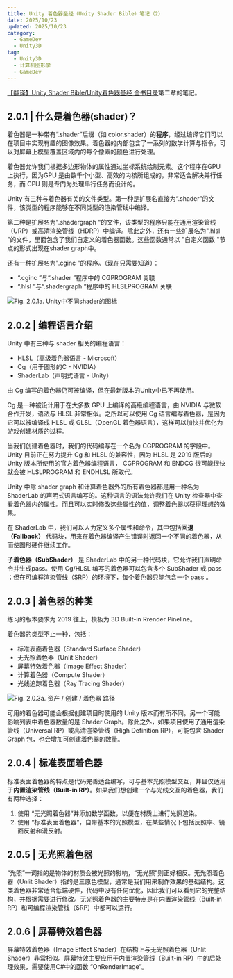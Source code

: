 ```yaml
---
title: Unity 着色器圣经（Unity Shader Bible）笔记（2）
date: 2025/10/23
updated: 2025/10/23
category:
  - GameDev
  - Unity3D
tag:
  - Unity3D
  - 计算机图形学
  - GameDev
---
```


[【翻译】Unity Shader Bible/Unity着色器圣经 全书目录](https://zhuanlan.zhihu.com/p/645676077)第二章的笔记。

<!-- more -->

## 2.0.1 | 什么是着色器(shader)？

着色器是一种带有“.shader”后缀（如 color.shader）的**程序**，经过编译它们可以在项目中实现有趣的图像效果。着色器的内部包含了一系列的数学计算与指令，可以对屏幕上模型覆盖区域内的每个像素的颜色进行处理。

着色器允许我们根据多边形物体的属性通过坐标系统绘制元素。这个程序在GPU上执行，因为GPU 是由数千个小型、高效的内核所组成的，非常适合解决并行任务，而 CPU 则是专门为处理串行任务而设计的。

Unity 有三种与着色器有关的文件类型。第一种是扩展名直接为“.shader”的文件，该类型的程序能够在不同类型的渲染管线中编译。

第二种是扩展名为".shadergraph "的文件，该类型的程序只能在通用渲染管线（URP）或高清渲染管线（HDRP）中编译。除此之外，还有一些扩展名为".hlsl "的文件，里面包含了我们自定义的着色器函数。这些函数通常以 "自定义函数 "节点的形式出现在shader graph中。

还有一种扩展名为".cginc "的程序。（现在只需要知道）：
- “.cginc ”与“.shader ”程序中的 CGPROGRAM 关联
- “.hlsl ”与“.shadergraph ”程序中的 HLSLPROGRAM 关联

![Fig. 2.0.1a. Unity中不同shader的图标](Pasted%20image%2020251023132018.png)

## 2.0.2 | 编程语言介绍

Unity 中有三种与 shader 相关的编程语言：
- HLSL（高级着色器语言 - Microsoft）
- Cg（用于图形的C - NVIDIA）
- ShaderLab（声明式语言 - Unity）

由 Cg 编写的着色器仍可被编译，但在最新版本的Unity中已不再使用。

Cg 是一种被设计用于在大多数 GPU 上编译的高级编程语言，由 NVIDIA 与微软合作开发，语法与 HLSL 非常相似。之所以可以使用 Cg 语言编写着色器，是因为它可以被编译成 HLSL 或 GLSL（OpenGL 着色器语言），这样可以加快并优化为游戏创建材质的过程。

当我们创建着色器时，我们的代码编写在一个名为 CGPROGRAM 的字段中。Unity 目前正在努力提升 Cg 和 HLSL 的兼容性，因为 HLSL 是 2019 版后的 Unity 版本所使用的官方着色器编程语言， CGPROGRAM 和 ENDCG 很可能很快就会被 HLSLPROGRAM 和 ENDHLSL 所取代。

Unity 中除 shader graph 和计算着色器外的所有着色器都是用一种名为 ShaderLab 的声明式语言编写的。这种语言的语法允许我们在 Unity 检查器中查看着色器内的属性。而且可以实时修改这些属性的值，调整着色器以获得理想的效果。

在 ShaderLab 中，我们可以人为定义多个属性和命令，其中包括**回退（Fallback）** 代码块，用来在着色器编译产生错误时返回一个不同的着色器，从而使图形硬件继续工作。

**子着色器（SubShader）** 是 ShaderLab 中的另一种代码块，它允许我们声明命令并生成pass。使用 Cg/HLSL 编写的着色器可以包含多个 SubShader 或 pass ；但在可编程渲染管线（SRP）的环境下，每个着色器只能包含一个 pass 。

## 2.0.3 | 着色器的种类

练习的版本要求为 2019 往上，模板为 3D Built-in Rrender Pineline。

着色器的类型不止一种，包括：

- 标准表面着色器（Standard Surface Shader）
- 无光照着色器（Unlit Shader）
- 屏幕特效着色器（Image Effect Shader）
- 计算着色器（Compute Shader）
- 光线追踪着色器（Ray Tracing Shader）

![Fig. 2.0.3a. 资产 / 创建 / 着色器 路径](Pasted%20image%2020251030181930.png)

可用的着色器可能会根据创建项目时使用的 Unity 版本而有所不同。另一个可能影响列表中着色器数量的是 Shader Graph。除此之外，如果项目使用了通用渲染管线（Universal RP）或高清渲染管线（High Definition RP），可能包含 Shader Graph 包，也会增加可创建着色器的数量。

## 2.0.4 | 标准表面着色器

标准表面着色器的特点是代码完善适合编写，可与基本光照模型交互，并且仅适用于**内置渲染管线（Built-in RP）**。如果我们想创建一个与光线交互的着色器，我们有两种选择：
1. 使用 “无光照着色器”并添加数学函数，以便在材质上进行光照渲染。
2. 使用 “标准表面着色器”，自带基本的光照模型，在某些情况下包括反照率、镜面反射和漫反射。

## 2.0.5 | 无光照着色器

“光照”一词指的是物体的材质会被光照的影响，“无光照”则正好相反。无光照着色器（Unlit Shader）指的是三原色模型，通常是我们用来制作效果的基础结构。这类着色器非常适合低端硬件，代码中没有任何优化，因此我们可以看到它的完整结构，并根据需要进行修改。无光照着色器的主要特点是在内置渲染管线（Built-in RP）和可编程渲染管线（SRP）中都可以运行。

## 2.0.6 | 屏幕特效着色器

屏幕特效着色器（Image Effect Shader）在结构上与无光照着色器（Unlit Shader）非常相似。屏幕特效主要应用于内置渲染管线（Built-in RP）中的后处理效果，需要使用C#中的函数 “OnRenderImage”。
